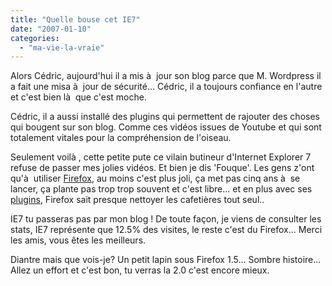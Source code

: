```yaml
---
title: "Quelle bouse cet IE7"
date: "2007-01-10"
categories: 
  - "ma-vie-la-vraie"
---
```


Alors Cédric, aujourd'hui il a mis à  jour son blog parce que M. Wordpress il a fait une misa à  jour de sécurité... Cédric, il a toujours confiance en l'autre et c'est bien là  que c'est moche.

Cédric, il a aussi installé des plugins qui permettent de rajouter des choses qui bougent sur son blog. Comme ces vidéos issues de Youtube et qui sont totalement vitales pour la compréhension de l'oiseau.

Seulement voilà , cette petite pute ce vilain butineur d'Internet Explorer 7 refuse de passer mes jolies vidéos. Et bien je dis 'Fouque'. Les gens z'ont qu'à  utiliser [Firefox](http://www.mozilla-europe.org/fr/products/firefox/), au moins c'est plus joli, ça met pas cinq ans à  se lancer, ça plante pas trop trop souvent et c'est libre... et en plus avec ses [plugins](http://extensions.geckozone.org/Firefox/), Firefox sait presque nettoyer les cafetières tout seul..

IE7 tu passeras pas par mon blog ! De toute façon, je viens de consulter les stats, IE7 représente que 12.5% des visites, le reste c'est du Firefox... Merci les amis, vous êtes les meilleurs.

Diantre mais que vois-je? Un petit lapin sous Firefox 1.5... Sombre histoire... Allez un effort et c'est bon, tu verras la 2.0 c'est encore mieux.
